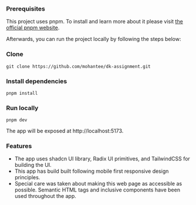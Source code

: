 ### Prerequisites

This project uses pnpm. To install and learn more about it please visit [the official pnpm website](https://pnpm.io/installation).

Afterwards, you can run the project locally by following the steps below:

### Clone

```
git clone https://github.com/mohantee/dk-assignment.git
```

### Install dependencies

```
pnpm install
```

### Run locally

```
pnpm dev
```

The app will be exposed at http://localhost:5173.

### Features

- The app uses shadcn UI library, Radix UI primitives, and TailwindCSS for building the UI.
- This app has build built following mobile first responsive design principles.
- Special care was taken about making this web page as accessible as possible. Semantic HTML tags and inclusive components have been used throughout the app.
